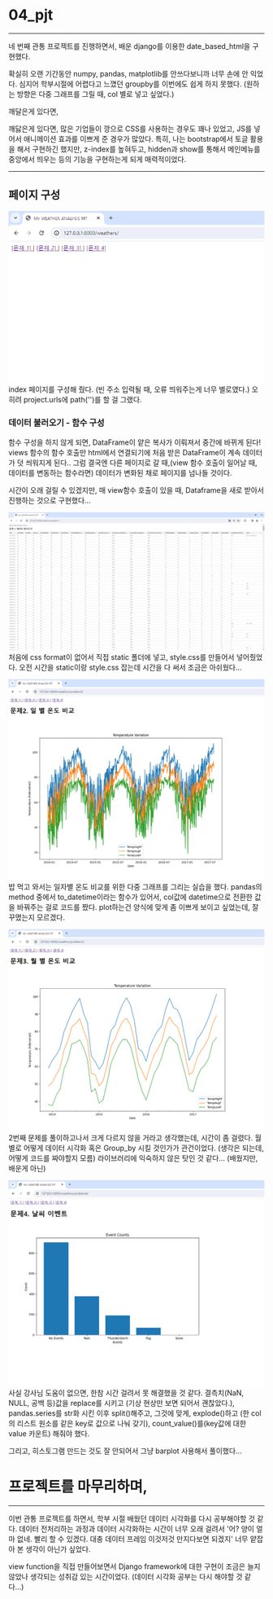 # 04_pjt

---

네 번째 관통 프로젝트를 진행하면서, 배운 django를 이용한 date_based_html을 구현했다.

확실히 오랜 기간동안 numpy, pandas, matplotlib를 안쓰다보니까 너무 손에 안 익었다.
심지어 학부시절에 어렵다고 느꼈던 groupby를 이번에도 쉽게 하지 못했다. (원하는 방향은 다중 그래프를 그릴 때, col 별로 넣고 싶었다.)

깨달은게 있다면, 

깨닳은게 있다면, 많은 기업들이 깡으로 CSS를 사용하는 경우도 꽤나 있었고, JS를 넣어서 애니메이션 효과를 이쁘게 준 경우가 많았다. 특히, 나는 bootstrap에서 토글 활용을 해서 구현하긴 했지만, z-index를 높혀두고, hidden과 show를 통해서 메인메뉴를 중앙에서 띄우는 등의 기능을 구현하는게 되게 매력적이었다.

--- 
## 페이지 구성
![](./images/main.png)
index 페이지를 구성해 줬다. (빈 주소 입력될 때, 오류 띄워주는게 너무 별로였다.)
오히려 project.urls에 path('')를 할 걸 그랬다.

### 데이터 불러오기 - 함수 구성
함수 구성을 하지 않게 되면, DataFrame이 얕은 복사가 이뤄져서 중간에 바뀌게 된다!
views 함수의 함수 호출만 html에서 연결되기에 처음 받은 DataFrame이 계속 데이터가 덧 씌워지게 된다..
그럼 결국엔 다른 페이지로 갈 때,(view 함수 호출이 일어날 때, 데이터를 변동하는 함수라면) 데이터가 변화된 채로 페이지를 넘나들 것이다. 

시간이 오래 걸릴 수 있겠지만, 매 view함수 호출이 있을 때, Dataframe을 새로 받아서 진행하는 것으로 구현했다...

![](./images/1.png)
처음에 css format이 없어서 직접 static 폴더에 넣고, style.css를 만들어서 넣어줬었다.
오전 시간을 static이랑 style.css 잡는데 시간을 다 써서 조금은 아쉬웠다...

![](./images/2.png)
밥 먹고 와서는 일자별 온도 비교를 위한 다중 그래프를 그리는 실습을 했다.
pandas의 method 중에서 to_datetime이라는 함수가 있어서, col값에 datetime으로 전환한 값을 바꿔주는 걸로 코드를 짰다.
plot하는건 양식에 맞게 좀 이쁘게 보이고 싶었는데, 잘 꾸몄는지 모르겠다.

![](./images/3.png)
2번째 문제를 풀이하고나서 크게 다르지 않을 거라고 생각했는데, 시간이 좀 걸렸다.
월 별로 어떻게 데이터 시각화 혹은 Group_by 시킬 것인가가 관건이었다. (생각은 되는데, 어떻게 코드를 짜야할지 모름)
라이브러리에 익숙하지 않은 탓인 것 같다... (배웠지만, 배운게 아닌)

![](./images/4.png)
사실 강사님 도움이 없으면, 한참 시간 걸려서 못 해결했을 것 같다.
결측치(NaN, NULL, 공백 등)값을 replace를 시키고 (기상 현상만 보면 되어서 괜찮았다.),
pandas.series를 str화 시킨 이후 split()해주고, 
그것에 맞게, explode()하고 (한 col의 리스트 원소를 같은 key로 값으로 나눠 갖기), count_value()를(key값에 대한 value 카운트) 해줘야 했다.

그리고, 히스토그램 만드는 것도 잘 안되어서 그냥 barplot 사용해서 풀이했다...


# 프로젝트를 마무리하며,

---

이번 관통 프로젝트를 하면서, 학부 시절 배웠던 데이터 시각화를 다시 공부해야할 것 같다.
데이터 전처리하는 과정과 데이터 시각화하는 시간이 너무 오래 걸려서 '어? 양이 얼마 없네. 빨리 할 수 있겠다. 대충 데이터 프레임 이것저것 만지다보면 되겠지'
너무 얕잡아 본 생각이 아닌가 싶었다.

view function을 직접 만들어보면서 Django framework에 대한 구현이 조금은 늘지 않았나 생각되는 성취감 있는 시간이었다.
(데이터 시각화 공부는 다시 해야할 것 같다...)

